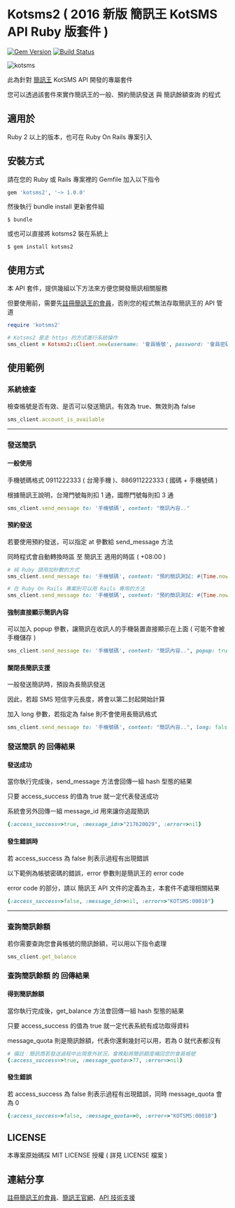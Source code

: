 Kotsms2 ( 2016 新版 簡訊王 KotSMS API Ruby 版套件 )
=================================================

[![Gem Version](https://badge.fury.io/rb/kotsms2.svg)](https://badge.fury.io/rb/kotsms2) [![Build Status](https://travis-ci.org/guanting112/kotsms2.svg?branch=master)](https://travis-ci.org/guanting112/kotsms2)

![kotsms](http://i.imgur.com/Q4QbtOP.png)

此為針對 [簡訊王][kotsms_homepage] KotSMS API 開發的專屬套件

您可以透過該套件來實作簡訊王的一般、預約簡訊發送 與 簡訊餘額查詢 的程式

適用於
--------

Ruby 2 以上的版本，也可在 Ruby On Rails 專案引入

安裝方式
--------

請在您的 Ruby 或 Rails 專案裡的 Gemfile 加入以下指令

```ruby
gem 'kotsms2', '~> 1.0.0'
```

然後執行 bundle install 更新套件組

    $ bundle

或也可以直接將 kotsms2 裝在系統上

    $ gem install kotsms2

使用方式
--------

本 API 套件，提供幾組以下方法來方便您開發簡訊相關服務

但要使用前，需要先[註冊簡訊王的會員][kotsms_signup]，否則您的程式無法存取簡訊王的 API 管道

```ruby
require 'kotsms2'

# Kotsms2 是走 https 的方式進行系統操作
sms_client = Kotsms2::Client.new(username: '會員帳號', password: '會員密碼', agent: "Mozilla/5.0 (可自訂 user-agent)")
```

使用範例
--------

### 系統檢查

檢查帳號是否有效、是否可以發送簡訊，有效為 true、無效則為 false

```ruby
sms_client.account_is_available
```

----

### 發送簡訊

#### 一般使用

手機號碼格式 0911222333 ( 台灣手機 )、886911222333 ( 國碼 + 手機號碼 )

根據簡訊王說明，台灣門號每則扣 1 通，國際門號每則扣 3 通

```ruby
sms_client.send_message to: '手機號碼', content: "簡訊內容.."
```

#### 預約發送

若要使用預約發送，可以指定 at 參數給 send_message 方法

同時程式會自動轉換時區 至 簡訊王 適用的時區 ( +08:00 )

```ruby
# 純 Ruby 請用加秒數的方式
sms_client.send_message to: '手機號碼', content: "預約簡訊測試: #{Time.now}", at: Time.now + 120

# 在 Ruby On Rails 專案則可以用 Rails 專用的方法
sms_client.send_message to: '手機號碼', content: "預約簡訊測試: #{Time.now}", at: Time.now + 2.days
```

#### 強制直接顯示簡訊內容

可以加入 popup 參數，讓簡訊在收訊人的手機裝置直接顯示在上面 ( 可能不會被手機儲存 )

```ruby
sms_client.send_message to: '手機號碼', content: "簡訊內容..", popup: true
```

#### 關閉長簡訊支援

一般發送簡訊時，預設為長簡訊發送

因此，若超 SMS 短信字元長度，將會以第二封起開始計算

加入 long 參數，若指定為 false 則不會使用長簡訊格式

```ruby
sms_client.send_message to: '手機號碼', content: "簡訊內容..", long: false
```

### 發送簡訊 的 回傳結果

#### 發送成功

當你執行完成後，send_message 方法會回傳一組 hash 型態的結果

只要 access_success 的值為 true 就一定代表發送成功

系統會另外回傳一組 message_id 用來讓你追蹤簡訊

```ruby
{:access_success=>true, :message_id=>"217620029", :error=>nil}
```

#### 發生錯誤時

若 access_success 為 false 則表示過程有出現錯誤

以下範例為帳號密碼的錯誤，error 參數則是簡訊王的 error code

error code 的部分，請以 簡訊王 API 文件的定義為主，本套件不處理相關結果

```ruby
{:access_success=>false, :message_id=>nil, :error=>"KOTSMS:00010"}
```

----

### 查詢簡訊餘額

若你需要查詢您會員帳號的簡訊餘額，可以用以下指令處理

```ruby
sms_client.get_balance
```

### 查詢簡訊餘額 的 回傳結果

#### 得到簡訊餘額

當你執行完成後，get_balance 方法會回傳一組 hash 型態的結果

只要 access_success 的值為 true 就一定代表系統有成功取得資料

message_quota 則是簡訊餘額，代表你還剩幾封可以用，若為 0 就代表都沒有

```ruby
# 備註：簡訊商若發送過程中出現意外狀況，會晚點將簡訊額度補回您的會員帳號
{:access_success=>true, :message_quota=>77, :error=>nil}
```

#### 發生錯誤

若 access_success 為 false 則表示過程有出現錯誤，同時 message_quota 會為 0

```ruby
{:access_success=>false, :message_quota=>0, :error=>"KOTSMS:00010"}
```


LICENSE
--------

本專案原始碼採 MIT LICENSE 授權 ( 詳見 LICENSE 檔案 )

連結分享
--------

[註冊簡訊王的會員][kotsms_signup]、[簡訊王官網][kotsms_homepage]、[API 技術支援][kotsms_tech]

[kotsms_signup]: https://kotsms.com.tw/index.php?selectpage=MembersReg&step=viewrules
[kotsms_homepage]: https://www.kotsms.com.tw
[kotsms_tech]: https://kotsms.com.tw/index.php?selectpage=pagenews&kind=4
